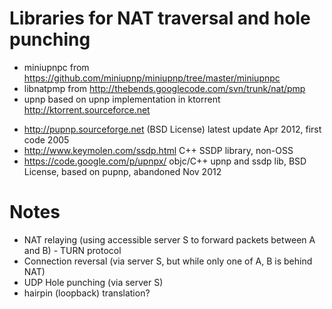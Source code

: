 Libraries for NAT traversal and hole punching
=============================================

* miniupnpc from https://github.com/miniupnp/miniupnp/tree/master/miniupnpc
* libnatpmp from http://thebends.googlecode.com/svn/trunk/nat/pmp
* upnp based on upnp implementation in ktorrent http://ktorrent.sourceforce.net


- http://pupnp.sourceforge.net (BSD License) latest update Apr 2012, first code 2005
- http://www.keymolen.com/ssdp.html C++ SSDP library, non-OSS
- https://code.google.com/p/upnpx/ objc/C++ upnp and ssdp lib, BSD License, based on pupnp, abandoned Nov 2012

Notes
=====

- NAT relaying (using accessible server S to forward packets between A and B) - TURN protocol
- Connection reversal (via server S, but while only one of A, B is behind NAT)
- UDP Hole punching (via server S)
- hairpin (loopback) translation?
